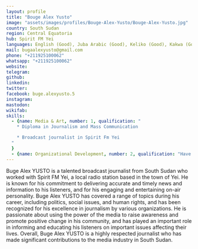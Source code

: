 ```yaml
---
layout: profile
title: "Bouge Alex Yusto"
image: "assets/images/profiles/Bouge-Alex-Yusto/Bouge-Alex-Yusto.jpg"
country: South Sudan
region: Central Equatoria
hub: Spirit FM Yei
languages: English (Good), Juba Arabic (Good), Keliko (Good), Kakwa (Good)
mail: bugaalexyusto@gmail.com
phone: "+211925100062"
whatsapp: "+211925100062"
website: 
telegram: 
github: 
linkedin: 
twitter: 
facebook: buge.alexyusto.5
instagram: 
mastodon: 
wikifab: 
skills:
  - {name: Media & Art, number: 1, qualification: "
    * Diploma in Journalism and Mass Communication

    * Broadcast journalist in Spirit Fm Yei
  "
  }
  - {name: Organizational Development, number: 2, qualification: "Have experience working a station Manager at Spirit FM Yei, South Sudan"}
---
```

Buge Alex YUSTO is a talented broadcast journalist from South Sudan who worked with Spirit FM Yei, a local radio station based in the town of Yei. He is known for his commitment to delivering accurate and timely news and information to his listeners, and for his engaging and entertaining on-air personality. Buge Alex YUSTO has covered a range of topics during his career, including politics, social issues, and human rights, and has been recognized for his excellence in journalism by various organizations. He is passionate about using the power of the media to raise awareness and promote positive change in his community, and has played an important role in informing and educating his listeners on important issues affecting their lives. Overall, Buge Alex YUSTO is a highly respected journalist who has made significant contributions to the media industry in South Sudan.
